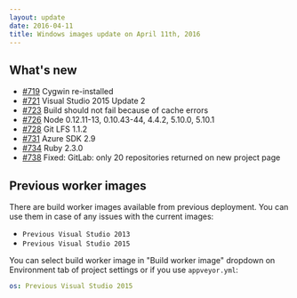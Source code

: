 ```yaml
---
layout: update
date: 2016-04-11
title: Windows images update on April 11th, 2016
---
```


## What's new

* [#719](https://github.com/appveyor/ci/issues/719) Cygwin re-installed
* [#721](https://github.com/appveyor/ci/issues/721) Visual Studio 2015 Update 2
* [#723](https://github.com/appveyor/ci/issues/723) Build should not fail because of cache errors
* [#726](https://github.com/appveyor/ci/issues/726) Node 0.12.11-13, 0.10.43-44, 4.4.2, 5.10.0, 5.10.1
* [#728](https://github.com/appveyor/ci/issues/728) Git LFS 1.1.2
* [#731](https://github.com/appveyor/ci/issues/731) Azure SDK 2.9
* [#734](https://github.com/appveyor/ci/issues/734) Ruby 2.3.0
* [#738](https://github.com/appveyor/ci/issues/738) Fixed: GitLab: only 20 repositories returned on new project page

## Previous worker images

There are build worker images available from previous deployment. You can use them in case of any issues with the current images:

* `Previous Visual Studio 2013`
* `Previous Visual Studio 2015`

You can select build worker image in "Build worker image" dropdown on Environment tab of project settings or if you use `appveyor.yml`:

```yaml
os: Previous Visual Studio 2015
```
